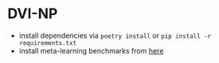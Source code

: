 # DVI-NP

- install dependencies via `poetry install` or `pip install -r requirements.txt` 
- install meta-learning benchmarks from [here](https://github.com/michaelvolpp/metalearning_benchmarks)